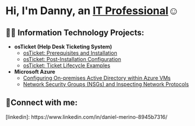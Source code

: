 <h1>Hi, I'm Danny, an <a href="https://www.linkedin.com/in/daniel-merino-8945b7316/)">IT Professional</a>☺</h1>

<h2>👨‍💻 Information Technology Projects:</h2>

- <b>osTicket (Help Desk Ticketing System)</b>
  - [osTicket: Prerequisites and Installation](https://github.com/dannymerinoo/osticket-prereqs)
  - [osTicket: Post-Installation Configuration](https://github.com/dannymerinoo/post-install-config)
  - [osTicket: Ticket Lifecycle Examples](https://github.com/dannymerinoo/ticket-lifecycle)
- <b>Microsoft Azure</b>
  - [Configuring On-premises Active Directory within Azure VMs](https://github.com/dannymerinoo/configure-ad)
  - [Network Security Groups (NSGs) and Inspecting Network Protocols](https://github.com/dannymerinoo/azure-network-protocols)

<h2>🤳Connect with me:</h2>
[linkedin]: https://www.linkedin.com/in/daniel-merino-8945b7316/
